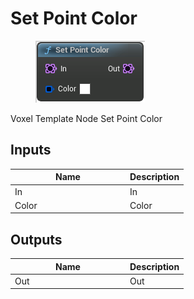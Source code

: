 # Set Point Color

<div align="left" data-full-width="false">

<figure><img src="set_point_color.png" alt=""><figcaption></figcaption></figure>

</div>

Voxel Template Node Set Point Color

## Inputs

<table>
<thead><tr><th width="170">Name</th><th>Description</th></tr></thead>
<tbody>
<tr><td>In</td><td>In</td></tr>
<tr><td>Color</td><td>Color</td></tr>
</tbody>
</table>

## Outputs

<table>
<thead><tr><th width="170">Name</th><th>Description</th></tr></thead>
<tbody>
<tr><td>Out</td><td>Out</td></tr>
</tbody>
</table>